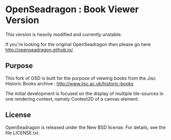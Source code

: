 # OpenSeadragon : Book Viewer Version

This version is heavily modified and currently unstable.

If you're looking for the original OpenSeadragon then please go here http://openseadragon.github.io/.

## Purpose

This fork of OSD is built for the purpose of viewing books from the Jisc Historic Books archive : http://www.jisc.ac.uk/historic-books

The initial development is focused on the display of multiple tile-sources in one rendering context, namely Context2D of a canvas element.

## License

OpenSeadragon is released under the New BSD license.  For details, see the file LICENSE.txt.
